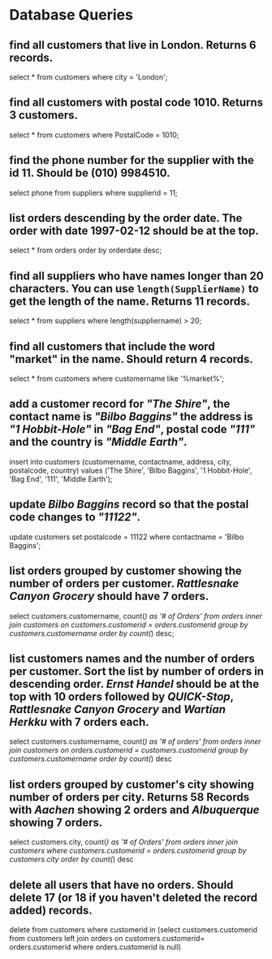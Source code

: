 # Database Queries

## find all customers that live in London. Returns 6 records.

select * from customers where city = 'London';

## find all customers with postal code 1010. Returns 3 customers.

select * from customers where PostalCode = 1010;

## find the phone number for the supplier with the id 11. Should be (010) 9984510.

select phone from suppliers where supplierid = 11;

## list orders descending by the order date. The order with date 1997-02-12 should be at the top.

select * from orders order by orderdate desc;

## find all suppliers who have names longer than 20 characters. You can use `length(SupplierName)` to get the length of the name. Returns 11 records.

select * from suppliers where length(suppliername) > 20;

## find all customers that include the word "market" in the name. Should return 4 records.

select * from customers where customername like '%market%';

## add a customer record for _"The Shire"_, the contact name is _"Bilbo Baggins"_ the address is _"1 Hobbit-Hole"_ in _"Bag End"_, postal code _"111"_ and the country is _"Middle Earth"_.

insert into customers (customername, contactname, address, city, postalcode, country)
values ('The Shire', 'Bilbo Baggins', '1 Hobbit-Hole', 'Bag End', '111', 'Middle Earth');

## update _Bilbo Baggins_ record so that the postal code changes to _"11122"_.

update customers set postalcode = 11122 where contactname = 'Bilbo Baggins';

## list orders grouped by customer showing the number of orders per customer. _Rattlesnake Canyon Grocery_ should have 7 orders.

select customers.customername, count(*) as '# of Orders' from orders inner join customers on customers.customerid = orders.customerid group by customers.customername order by count(*) desc;

## list customers names and the number of orders per customer. Sort the list by number of orders in descending order. _Ernst Handel_ should be at the top with 10 orders followed by _QUICK-Stop_, _Rattlesnake Canyon Grocery_ and _Wartian Herkku_ with 7 orders each.

select customers.customername, count(*) as '# of orders' from orders inner join customers on orders.customerid = customers.customerid group by customers.customername order by count(*) desc

## list orders grouped by customer's city showing number of orders per city. Returns 58 Records with _Aachen_ showing 2 orders and _Albuquerque_ showing 7 orders.

select customers.city, count(*) as '# of Orders' from orders inner join customers where customers.customerid = orders.customerid group by customers.city order by count(*) desc

## delete all users that have no orders. Should delete 17 (or 18 if you haven't deleted the record added) records.

delete from customers where customerid in (select customers.customerid from customers left join orders on customers.customerid= orders.customerid where orders.customerid is null)

